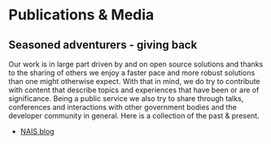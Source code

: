 # Publications & Media

## Seasoned adventurers - giving back

Our work is in large part driven by and on open source solutions and thanks to the sharing of others we enjoy a faster pace and more robust solutions than one might otherwise expect. 
With that in mind, we do try to contribute with content that describe topics and experiences that have been or are of significance. 
Being a public service we also try to share through talks, conferences and interactions with other government bodies and the developer community in general. Here is a collection of the past & present.


* [NAIS blog](https://nais.io/blog/)
